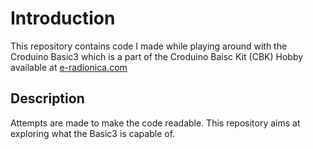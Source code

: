 # Introduction #
This repository contains code I made while playing around with the Croduino Basic3 which is a part of the Croduino Baisc Kit (CBK) Hobby available at [e-radionica.com](https://e-radionica.com/en/croduino-beginner-kit-cbk-hobby.html)

## Description ##
Attempts are made to make the code readable. This repository aims at exploring what the Basic3 is capable of.
